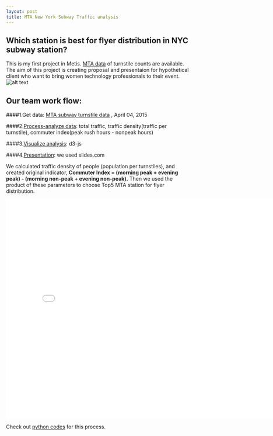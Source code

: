 ```yaml
---
layout: post
title: MTA New York Subway Traffic analysis
---
```


## Which station is best for flyer distribution in NYC subway station?

This is my first project in Metis. [MTA data][5] of turnstile counts are available.
The aim of this project is creating proposal and presentaion for hypothetical client who want to bring  women technology professionals to their event.
![alt text][4]

## Our team work flow:

####1.Get data: [MTA subway turnstile data][5] , April 04, 2015

####2.[Process-analyze data][6]: total traffic, traffic density(traffic per turnstile), commuter index(peak rush hours - nonpeak hours) 

####3.[Visualize analysis][3]: d3-js

####4.[Presentation][2]: we used slides.com

We calculated traffic density of people (population per turnstiles), and created original indicator,
**Commuter Index = (morning peak + evening peak) - (morning non-peak + evening non-peak).**
Then we used the product of these parameters to choose Top5 MTA station for flyer distribution.  

<iframe src="{{'/assets//html_plots/slides-deck.html' | prepend: site.baseurl }}" width="800" height="600" frameborder="0"></iframe>

Check out [python codes][1] for this process. 

















[1]: http://github.com/TYokogawa/NYC_subway_traffic_analysis
[2]: /html_plots/slides-deck.html
[3]: http://voodoolabs.github.io/Benson-Project/index.html
[4]: http://i.dailymail.co.uk/i/pix/2011/08/29/article-2031173-0D9EF3F000000578-112_964x724.jpg
[5]: http://web.mta.info/developers/turnstile.html
[6]: http://github.com/TYokogawa/NYC_subway_traffic_analysis
